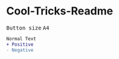 # Cool-Tricks-Readme


<kbd>Button size</kbd>
  <kbd>A4</kbd>
  
  ``` diff
  Normal Text
  + Positive 
  - Negative
  ```
